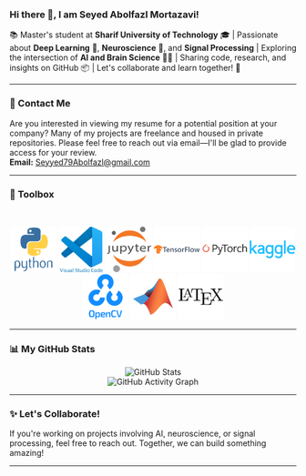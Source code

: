 ### Hi there 👋, I am Seyed Abolfazl Mortazavi!

📚 Master's student at **Sharif University of Technology** 🎓 | Passionate about **Deep Learning** 🧠, **Neuroscience** 🌟, and **Signal Processing** | Exploring the intersection of **AI and Brain Science** 🤖🧫 | Sharing code, research, and insights on GitHub 📦 | Let's collaborate and learn together! 🚀<br/>

---

### 📧 Contact Me
Are you interested in viewing my resume for a potential position at your company? Many of my projects are freelance and housed in private repositories. Please feel free to reach out via email—I'll be glad to provide access for your review.<br/>
**Email:** Seyyed79Abolfazl@gmail.com<br/>

---

### 🧰 Toolbox
<br/>
<p align="center">
<img src='https://github.com/devicons/devicon/blob/master/icons/python/python-original-wordmark.svg' alt='Python' width= 80px height=80px>
<img src='https://github.com/devicons/devicon/blob/master/icons/vscode/vscode-original-wordmark.svg' alt='VSCode' width= 80px height=80px>
<img src='https://github.com/devicons/devicon/blob/master/icons/jupyter/jupyter-original-wordmark.svg' alt='Jupyter' width= 80px height=80px>
<img src='https://github.com/devicons/devicon/blob/master/icons/tensorflow/tensorflow-original-wordmark.svg' alt='Tensorflow' width= 80px height=80px>
<img src='https://github.com/devicons/devicon/blob/master/icons/pytorch/pytorch-original-wordmark.svg' alt='Pytorch' width= 80px height=80px>
<img src='https://github.com/devicons/devicon/blob/master/icons/kaggle/kaggle-original-wordmark.svg' alt='Kaggle' width= 80px height=80px>
<img src='https://github.com/devicons/devicon/blob/master/icons/opencv/opencv-plain-wordmark.svg' alt='OpenCV' width= 80px height=80px>
<!-- <img src='https://github.com/devicons/devicon/blob/master/icons/html5/html5-original-wordmark.svg' alt='HTML5' width= 80px height=80px> -->
<!-- <img src='https://github.com/devicons/devicon/blob/master/icons/css3/css3-original-wordmark.svg' alt='CSS3' width= 80px height=80px> -->
<img src='https://github.com/devicons/devicon/blob/master/icons/matlab/matlab-original.svg' alt='MATLAB' width= 80px height=80px>
<img src='https://github.com/devicons/devicon/blob/master/icons/latex/latex-original.svg' alt='LaTeX' width= 80px height=80px>
</p>

---

### 📊 My GitHub Stats

<p align="center">
  <img src="https://github-readme-stats.vercel.app/api?username=SAMortazavi&show_icons=true&theme=radical" alt="GitHub Stats">
  <br/>
  <img src="https://github-readme-activity-graph.vercel.app/graph?username=SAMortazavi&theme=github" alt="GitHub Activity Graph">
</p>

---

### ✨ Let's Collaborate!
If you're working on projects involving AI, neuroscience, or signal processing, feel free to reach out. Together, we can build something amazing!

---

<!--

